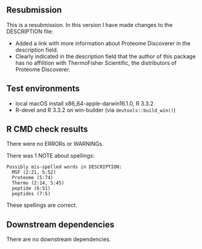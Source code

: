 ## Resubmission
This is a resubmission. In this version I have made changes to the DESCRIPTION file:
* Added a link with more information about Proteome Discoverer in the description field.
* Clearly indicated in the description field that the author of this package has no affilition with ThermoFisher Scientific, the distributors of Proteome Discoverer.

## Test environments
* local macOS install x86_64-apple-darwin16.1.0, R 3.3.2
* R-devel and R 3.3.2 on win-builder (via `devtools::build_win()`)

## R CMD check results
There were no ERRORs or WARNINGs.

There was 1 NOTE about spellings:
```
Possibly mis-spelled words in DESCRIPTION:
  MSF (2:21, 5:52)
  Proteome (5:74)
  Thermo (2:14, 5:45)
  peptide (6:51)
  peptides (7:5)
```
These spellings are correct.

## Downstream dependencies
There are no downstream dependencies.
